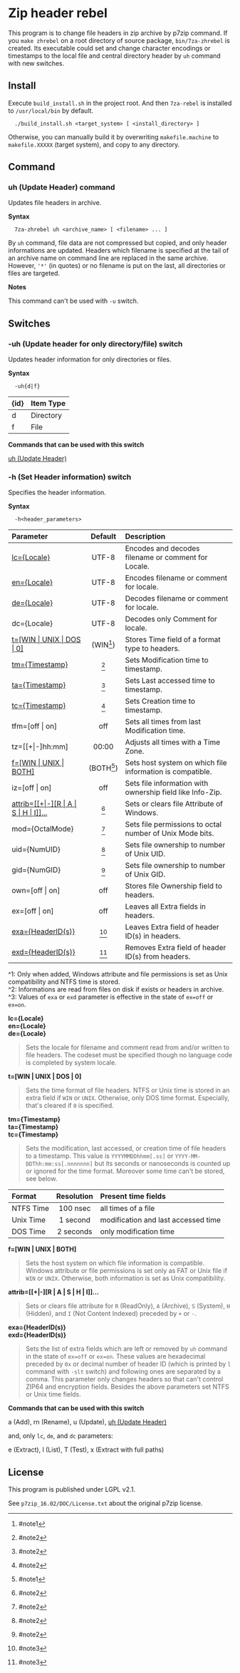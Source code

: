 Zip header rebel
================

This program is to change file headers in zip archive by p7zip command. If you `make zhrebel` on a root directory of source package, `bin/7za-zhrebel` is created. Its executable could set and change character encodings or timestamps to the local file and central directory header by `uh` command with new switches.

## Install

Execute `build_install.sh` in the project root. And then `7za-rebel` is installed to `/usr/local/bin` by default.

```
  ./build_install.sh <target_system> [ <install_directory> ]
```

Otherwise, you can manually build it by overwriting `makefile.machine` to `makefile.XXXXX` (target system), and copy to any directory.


## Command

### uh (Update Header) command <a name="uh"></a>

Updates file headers in archive.

**Syntax**

```
  7za-zhrebel uh <archive_name> [ <filename> ... ]
```

By `uh` command, file data are not compressed but copied, and only header informations are updated. Headers which filename is specified at the tail of an archive name on command line are replaced in the same archive. However, `'*'` (in quotes) or no filename is put on the last, all directories or files are targeted.

**Notes**

This command can't be used with `-u` switch.

## Switches

### -uh (Update header for only directory/file) switch

Updates header information for only directories or files.

**Syntax**

```
  -uh{d|f}
```

|{id}| Item Type |
| :- | :-------- |
| d  | Directory |
| f  | File      |

**Commands that can be used with this switch**

[uh (Update Header)](#uh)

### -h (Set Header information) switch

Specifies the header information.

**Syntax**

```
  -h<header_parameters>
```

| Parameter                                          |  Default  | Description                                              |
| :------------------------------------------------- | :-------: | :------------------------------------------------------- |
|[lc={Locale}](#lc)                                  |   UTF-8   | Encodes and decodes filename or comment for Locale.      |
|[en={Locale}](#lc)                                  |   UTF-8   | Encodes filename or comment for locale.                  |
|[de={Locale}](#lc)                                  |   UTF-8   | Decodes filename or comment for locale.                  |
| dc={Locale}                                        |   UTF-8   | Decodes only Comment for locale.                         |
|[t=[WIN \| UNIX \| DOS \| 0]](#t)                   | (WIN[^1]) | Stores Time field of a format type to headers.           |
|[tm={Timestamp}](#tm)                               |    [^2]   | Sets Modification time to timestamp.                     |
|[ta={Timestamp}](#tm)                               |    [^2]   | Sets Last accessed time to timestamp.                    |
|[tc={Timestamp}](#tm)                               |    [^2]   | Sets Creation time to timestamp.                         |
| tfm=[off \| on]                                    |    off    | Sets all times from last Modification time.              |
| tz=[[+\|-]hh:mm]                                   |   00:00   | Adjusts all times with a Time Zone.                      |
|[f=[WIN \| UNIX \| BOTH]](#f)                       | (BOTH[^1])| Sets host system on which file information is compatible.|
| iz=[off \| on]                                     |    off    | Sets file information with ownership field like Info-Zip.|
|[attrib=[[+\|-][R \| A \| S \| H \| I]]...](#attrib)|    [^2]   | Sets or clears file Attribute of Windows.                |
| mod={OctalMode}                                    |    [^2]   | Sets file permissions to octal number of Unix Mode bits. |
| uid={NumUID}                                       |    [^2]   | Sets file ownership to number of Unix UID.               |
| gid={NumGID}                                       |    [^2]   | Sets file ownership to number of Unix GID.               |
| own=[off \| on]                                    |    off    | Stores file Ownership field to headers.                  |
| ex=[off \| on]                                     |    off    | Leaves all Extra fields in headers.                      |
|[exa={HeaderID(s)}](#exa)                           |    [^3]   | Leaves Extra field of header ID(s) in headers.           |
|[exd={HeaderID(s)}](#exa)                           |    [^3]   | Removes Extra field of header ID(s) from headers.        |

[^1]: #note1
[^2]: #note2
[^3]: #note3

<a name="note1">^1</a>: Only when added, Windows attribute and file permissions is set as Unix compatibility and NTFS time is stored.<br>
<a name="note2">^2</a>: Informations are read from files on disk if exists or headers in archive.<br>
<a name="note3">^3</a>: Values of `exa` or `exd` parameter is effective in the state of `ex=off` or `ex=on`.

**lc={Locale}** <a name="lc"></a><br>
**en={Locale}** <br>
**de={Locale}**

> Sets the locale for filename and comment read from and/or written to file headers. The codeset must be specified though no language code is completed by system locale.

**t=[WIN | UNIX | DOS | 0]** <a name="t"></a>

> Sets the time format of file headers. NTFS or Unix time is stored in an extra field if `WIN` or `UNIX`. Otherwise, only DOS time format. Especially, that's cleared if `0` is specified.

**tm={Timestamp}** <a name="tm"></a><br>
**ta={Timestamp}** <br>
**tc={Timestamp}** <br>

> Sets the modification, last accessed, or creation time of file headers to a timestamp. This value is `YYYYMMDDhhmm[.ss]` or `YYYY-MM-DDThh:mm:ss[.nnnnnnn]` but its seconds or nanoseconds is counted up or ignored for the time format. Moreover some time can't be stored, see below. 

| Format    | Resolution | Present time fields                 |
| :-------- | :--------: | :---------------------------------- |
| NTFS Time | 100 nsec   | all times of a file                 |
| Unix Time | 1 second   | modification and last accessed time |
| DOS Time  | 2 seconds  | only modification time              |

**f=[WIN | UNIX | BOTH]** <a name="f"></a>

> Sets the host system on which file information is compatible. Windows attribute or file permissions is set only as FAT or Unix file if `WIN` or `UNIX`. Otherwise, both information is set as Unix compatibility.

**attrib=[[+\|-][R \| A \| S \| H \| I]]...** <a name="attrib"></a>

> Sets or clears file attribute for `R` (ReadOnly), `A` (Archive), `S` (System), `H` (Hidden), and `I` (Not Content Indexed) preceded by `+` or `-`.

**exa={HeaderID(s)}** <a name="exa"></a><br>
**exd={HeaderID(s)}**

> Sets the list of extra fields which are left or removed by `uh` command in the state of `ex=off` or `ex=on`. These values are hexadecimal preceded by `0x` or decimal number of header ID (which is printed by `l` command with `-slt` switch) and following ones are separated by a comma. This parameter only changes headers so that can't control ZIP64 and encryption fields. Besides the above parameters set NTFS or Unix time fields.

**Commands that can be used with this switch**

a (Add), rn (Rename), u (Update), [uh (Update Header)](#uh)

and, only `lc`, `de`, and `dc` parameters:

e (Extract), l (List), T (Test), x (Extract with full paths)

## License

This program is published under LGPL v2.1.

See `p7zip_16.02/DOC/License.txt` about the original p7zip license.

